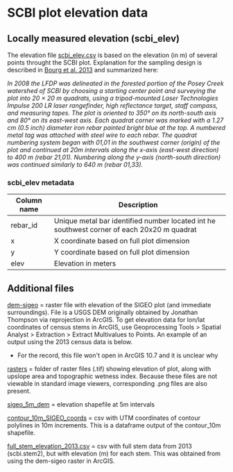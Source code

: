 # SCBI plot elevation data

## Locally measured elevation (scbi_elev)
The elevation file [scbi_elev.csv](https://github.com/SCBI-ForestGEO/SCBI-ForestGEO-Data/blob/master/spatial_data/elevation/scbi_elev.csv) is based on the elevation (in m) of several points throught the SCBI plot. 
Explanation for the sampling design is described in [Bourg et al. 2013](http://onlinelibrary.wiley.com/doi/10.1890/13-0010.1/full) and summarized here:

_In 2008 the LFDP was delineated in the forested portion of the Posey Creek watershed of
SCBI by choosing a starting center point and surveying the plot into 20 × 20 m quadrats, using a tripod-­mounted Laser
Technologies Impulse 200 LR laser rangefinder, high reflectance target, staff compass, and measuring tapes. The plot is
oriented to 350° on its north-­south axis and 80° on its east-­west axis. Each quadrat corner was marked with a 1.27 cm (0.5
inch) diameter iron rebar painted bright blue at the top. A numbered metal tag was attached with steel wire to each rebar. The
quadrat numbering system began with 01,01 in the southwest corner (origin) of the plot and continued at 20m intervals along
the x-­axis (east-­west direction) to 400 m (rebar 21,01). Numbering along the y-­axis (north-­south direction) was continued
similarly to 640 m (rebar 01,33)._

### scbi_elev metadata
|Column name | Description |
|---|---|
|rebar_id|Unique metal bar identified number located int he southwest corner of each 20x20 m quadrat|
|x|X coordinate based on full plot dimension|
|y|Y coordinate based on full plot dimension|
|elev|Elevation in meters |

## Additional files
[dem-sigeo]() = raster file with elevation of the SIGEO plot (and immediate surroundings). File is a USGS DEM originally obtained by Jonathan Thompson via reprojection in ArcGIS. To get elevation data for lon/lat coordinates of census stems in ArcGIS, use Geoprocessing Tools > Spatial Analyst > Extraction > Extract Multivalues to Points. An example of an output using the 2013 census data is below.
- For the record, this file won't open in ArcGIS 10.7 and it is unclear why

[rasters](https://github.com/SCBI-ForestGEO/SCBI-ForestGEO-Data/tree/master/spatial_data/elevation/rasters) = folder of raster files (.tif) showing elevation of plot, along with upslope area and topographic wetness index. Because these files are not viewable in standard image viewers, corresponding .png files are also present.

[sigeo_5m_dem](https://github.com/SCBI-ForestGEO/SCBI-ForestGEO-Data/tree/master/spatial_data/elevation/sigeo_5m_dem) = elevation shapefile at 5m intervals

[contour_10m_SIGEO_coords](https://github.com/SCBI-ForestGEO/SCBI-ForestGEO-Data/blob/master/spatial_data/elevation/contour10m_SIGEO_coords.csv) = csv with UTM coordinates of contour polylines in 10m increments. This is a dataframe output of the contour_10m shapefile.

[full_stem_elevation_2013.csv](https://github.com/SCBI-ForestGEO/SCBI-ForestGEO-Data/blob/master/spatial_data/elevation/full_stem_elevation_2013.csv) = csv with full stem data from 2013 (scbi.stem2), but with elevation (m) for each stem. This was obtained from using the dem-sigeo raster in ArcGIS.


